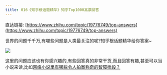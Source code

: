 ```yaml
---
title: 016《知乎根话题精华》知乎Top1000高票回答
---
```




直达链接: [https://www.zhihu.com/topic/19776749/top-answers](https://www.zhihu.com/topic/19776749/top-answers)




世界的问题千千万,有哪些问题是人类最关注的呢?知乎根话题精华给你答案~

![](https://www.v2fy.com/asset/super-web/zhihu-gen.png)

这里的问题应该也有你感兴趣的,有些回答真的非常干货,而且回答有趣,甚至可以当小说来读,比如[网络小说里有哪些令人拍案称奇的智障桥段？](https://www.zhihu.com/question/59595588/answer/219963941)
